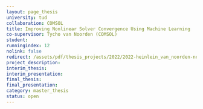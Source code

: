 ```yaml
---
layout: page_thesis
university: tud
collaboration: COMSOL
title: Improving Nonlinear Solver Convergence Using Machine Learning
co-supervisor: Tycho van Noorden (COMSOL)
student:
runningindex: 12
nolink: false
redirect: /assets/pdf/thesis_projects/2022/2022-heinlein_van_noorden-nonlinear_convergence_ml.pdf
project_description:
interim_thesis:
interim_presentation:
final_thesis:
final_presentation:
category: master_thesis
status: open
---
```

